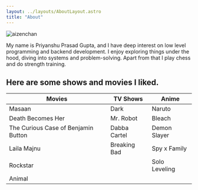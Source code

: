 ```yaml
---
layout: ../layouts/AboutLayout.astro
title: "About"
---
```


![aizenchan](https://i.imgur.com/4QO3A8d.gif) 

My name is Priyanshu Prasad Gupta, and I have deep interest on low level programming and backend development.
I enjoy exploring things under the hood, diving into systems and problem-solving. Apart from that I play chess and do strength 
training.

## Here are some shows and movies I liked.

| Movies                           | TV Shows        | Anime          |
|----------------------------------|-----------------|----------------|
| Masaan                           | Dark            | Naruto         |
| Death Becomes Her                | Mr. Robot       | Bleach         |
| The Curious Case of Benjamin Button | Dabba Cartel | Demon Slayer   |
| Laila Majnu                      | Breaking Bad    | Spy x Family   |
| Rockstar                         |                 | Solo Leveling  |
| Animal                           |                 |                |

